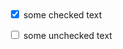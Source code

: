 <div>
<input type="checkbox" checked> some checked text </input>    
  
<input type="checkbox"> some unchecked text </input>
</div>  